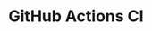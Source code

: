 # GitHub Actions CI

















































































































































































































































































































































































































































































































































































































































































































































































































































































































































































































































































































































































































































































































































































































































